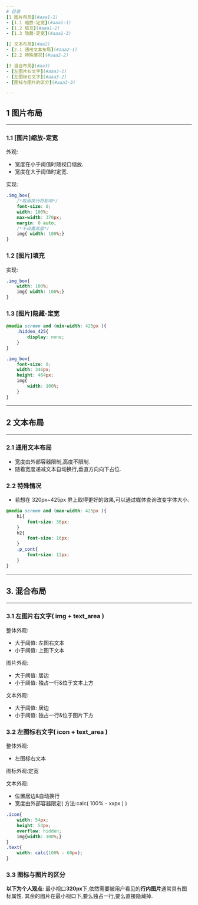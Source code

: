 ```yaml
---
# 目录
[1 图片布局](#aaa1-1)
- [1.1 缩放-定宽](#aaa1-1)
- [1.2 填充](#aaa1-2)
- [1.3 隐藏-定宽](#aaa1-3)

[2 文本布局](#aa2)
- [2.1 通用文本布局](#aaa2-1)
- [2.2 特殊情况](#aaa2-2)

[3 混合布局](#aa3)
- [左图片右文字](#aaa3-1)
- [左图标右文字](#aaa3-2)
- [图标与图片的区分](#aaa3-3)

---
```

<a name="aa1"></a>
## 1 图片布局
---
<a name="aaa1-1"></a>
### 1.1 [图片]缩放-定宽
外观:
- 宽度在小于阈值时随视口缩放.
- 宽度在大于阈值时定宽.

实现:
```css
.img_box{
    /*取消换行符影响*/
    font-size: 0;
    width: 100%;
    max-width: 370px;
    margin: 0 auto;
    /*不设置高度*/
    img{ width: 100%;}
}
```
<a name="aaa1-2"></a>
### 1.2 [图片]填充
实现:
```css
.img_box{
    width: 100%;
    img{ width: 100%;}
}
```
<a name="aaa1-3"></a>
### 1.3 [图片]隐藏-定宽

```css
@media screen and (min-width: 425px ){
    .hidden_425{
        display: none;
    }
}

.img_box{
    font-size: 0;
    width: 346px;
    height: 464px;
    img{
        width: 100%;
    }
}
```
---
<a name="aa2"></a>
## 2 文本布局
---
<a name="aaa2-1"></a>
### 2.1 通用文本布局
- 宽度由外部容器限制,高度不限制.
- 随着宽度递减文本自动换行,垂直方向向下占位.

<a name="aaa2-2"></a>
### 2.2 特殊情况
- 若想在 320px~425px 屏上取得更好的效果,可以通过媒体查询改变字体大小.
```css
@media screen and (max-width: 425px ){
    h1{
        font-size: 36px;
    }
    h2{
        font-size: 16px;
    }
    .p_cont{
        font-size: 12px;
    }
}
```

---
<a name="aa3"></a>
## 3. 混合布局
---
<a name="aaa3-1"></a>
### 3.1 左图片右文字( img + text_area )
整体外观:
- 大于阈值: 左图右文本
- 小于阈值: 上图下文本

图片外观:
- 大于阈值: 居边
- 小于阈值: 独占一行&位于文本上方

文本外观:
- 大于阈值: 居边
- 小于阈值: 独占一行&位于图片下方

<a name="aaa3-2"></a>
### 3.2 左图标右文字( icon + text_area )
整体外观:
- 左图标右文本

图标外观:定宽

文本外观:
- 位置居边&自动换行
- 宽度由外部容器限定( 方法:calc( 100% - xxpx ) )
```css
.icon{
    width: 54px;
    height: 54px;
    overflow: hidden;
    img{width: 100%;}
}
.text{
    width: calc(100% - 60px);
}
```
<a name="aaa3-3"></a>
### 3.3 图标与图片的区分
**以下为个人观点:**
最小视口**320px**下,依然需要被用户看见的**行内图片**通常具有图标属性.
其余的图片在最小视口下,要么独占一行,要么直接隐藏掉.
